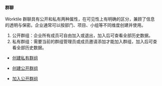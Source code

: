 #### 群聊

Worktile 群聊具有公开和私有两种属性，在可见性上有明确的区分，兼顾了信息的透明与保密。企业通常可以按部门、项目、小组等不同维度创建并使用。

 1) 公开群组：企业所有成员可自由加入或退出，加入后可查看全部历史数据。
 2) 私有群组：需要当前的群组管理员或成员邀请添加才能加入群组，加入后可查看全部历史数据。


* [创建私有群组](/yong-hu-zhi-nan/yong-hu-shou-ce/xiao-xi/qun-liao/chuang-jian-si-you-qun-zu.md)

* [创建公开群组](/yong-hu-zhi-nan/yong-hu-shou-ce/xiao-xi/qun-liao/chuang-jian-gong-kai-qun-zu.md)

* [加入公开群组](/yong-hu-zhi-nan/yong-hu-shou-ce/xiao-xi/qun-liao/jia-ru-gong-kai-qun-zu.md)